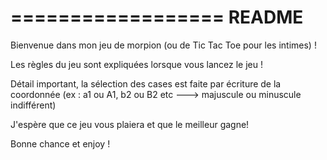 ==================
     README
==================


Bienvenue dans mon jeu de morpion (ou de Tic Tac Toe pour les intimes) !

Les règles du jeu sont expliquées lorsque vous lancez le jeu !

Détail important, la sélection des cases est faite par écriture de la coordonnée (ex : a1 ou A1, b2 ou B2 etc ---> majuscule ou minuscule indifférent)

J'espère que ce jeu vous plaiera et que le meilleur gagne!

Bonne chance et enjoy !